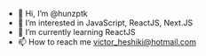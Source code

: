 - 👋 Hi, I’m @hunzptk
- 👀 I’m interested in JavaScript, ReactJS, Next.JS
- 🌱 I’m currently learning ReactJS
- 📫 How to reach me victor_heshiki@hotmail.com

<!---
hunzptk/hunzptk is a ✨ special ✨ repository because its `README.md` (this file) appears on your GitHub profile.
You can click the Preview link to take a look at your changes.
--->
